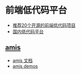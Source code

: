 # 前端低代码平台

- [推荐20个开源的前端低代码项目](https://juejin.cn/post/7164694758588153863)
- [国内低代码平台](https://github.com/taowen/awesome-lowcode)

## [amis](https://github.com/baidu/amis)

- [amis 文档](https://aisuda.bce.baidu.com/amis/zh-CN/docs/index)
- [amis demos](https://aisuda.bce.baidu.com/amis/examples/index)
